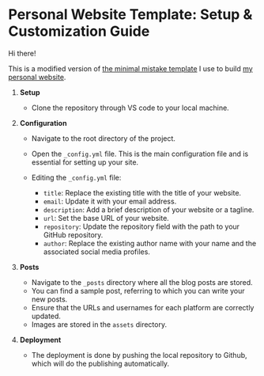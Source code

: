 # Personal Website Template: Setup & Customization Guide
Hi there!

This is a modified version of [the minimal mistake template](https://github.com/mmistakes/minimal-mistakes) I use to build [my personal website](https://chaozhuang22.github.io/).

1. **Setup**

   - Clone the repository through VS code to your local machine.

2. **Configuration**

   - Navigate to the root directory of the project.
   - Open the `_config.yml` file. This is the main configuration file and is essential for setting up your site.

   - Editing the `_config.yml` file:
      - `title`: Replace the existing title with the title of your website.
      - `email`: Update it with your email address.
      - `description`: Add a brief description of your website or a tagline.
      - `url`: Set the base URL of your website.
      - `repository`: Update the repository field with the path to your GitHub repository.
      - `author`: Replace the existing author name with your name and the associated social media profiles.

3. **Posts**

   - Navigate to the `_posts` directory where all the blog posts are stored.
   - You can find a sample post, referring to which you can write your new posts.
   - Ensure that the URLs and usernames for each platform are correctly updated.
   - Images are stored in the `assets` directory.

4. **Deployment**

   - The deployment is done by pushing the local repository to Github, which will do the publishing automatically.
